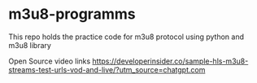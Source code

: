 # m3u8-programms
This repo holds the practice code for m3u8 protocol using python and m3u8 library

Open Source video links 
https://developerinsider.co/sample-hls-m3u8-streams-test-urls-vod-and-live/?utm_source=chatgpt.com
